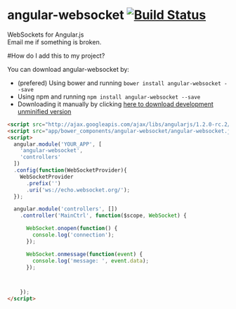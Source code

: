 # angular-websocket [![Build Status](https://travis-ci.org/gdi2290/angular-websocket.png?branch=master)](https://travis-ci.org/gdi2290/angular-websocket)

WebSockets for Angular.js
<br>
Email me if something is broken.

#How do I add this to my project?

You can download angular-websocket by:

* (prefered) Using bower and running `bower install angular-websocket --save`
* Using npm and running `npm install angular-websocket --save`
* Downloading it manually by clicking [here to download development unminified version](https://raw.github.com/gdi2290/angular-websocket/master/angular-websocket.js)


````html
<script src="http://ajax.googleapis.com/ajax/libs/angularjs/1.2.0-rc.2/angular.min.js"></script>
<script src="app/bower_components/angular-websocket/angular-websocket.js"></script>
<script>
  angular.module('YOUR_APP', [
    'angular-websocket',
    'controllers'
  ])
  .config(function(WebSocketProvider){
    WebSocketProvider
      .prefix('')
      .uri('ws://echo.websocket.org/');
  });

  angular.module('controllers', [])
    .controller('MainCtrl', function($scope, WebSocket) {

      WebSocket.onopen(function() {
        console.log('connection');
      });

      WebSocket.onmessage(function(event) {
        console.log('message: ', event.data);
      });



    });
</script>

````
